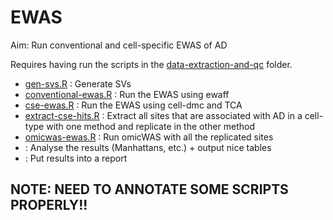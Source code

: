 # EWAS

Aim: Run conventional and cell-specific EWAS of AD

Requires having run the scripts in the [data-extraction-and-qc](../[data-extraction-and-qc]) folder.


* [gen-svs.R](scripts/gen-svs.R) : Generate SVs 
* [conventional-ewas.R](scripts/conventional-ewas.R) : Run the EWAS using ewaff
* [cse-ewas.R](scripts/cse-ewas.R) : Run the EWAS using cell-dmc and TCA
* [extract-cse-hits.R](scripts/extract-cse-hits.R) : Extract all sites that are associated with AD in a cell-type with one method and replicate in the other method
* [omicwas-ewas.R](scripts/omicwas-ewas.R) : Run omicWAS with all the replicated sites
* []() : Analyse the results (Manhattans, etc.) + output nice tables 
* []() : Put results into a report


## NOTE: NEED TO ANNOTATE SOME SCRIPTS PROPERLY!!